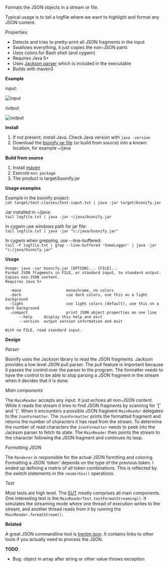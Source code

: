 Formats the JSON objects in a stream or file.

Typical usage is to tail a logfile where we want to highlight and format any JSON content.

Properties:

* Detects and tries to pretty-print all JSON fragments in the input
* Swallows everything, it just copies the non-JSON parts
* Uses colors for Bash shell (and cygwin)
* Requires Java 5+
* Uses [Jackson parser](http://jackson.codehaus.org/) which is included in the executable
* Builds with maven3

**Example**

input:  

![input](https://bitbucket.org/bartswen/bsonify/raw/master/input.png)

output:  

![output](https://bitbucket.org/bartswen/bsonify/raw/master/output.png)

**Install**

1. If not present, install Java. Check Java version with `java -version`
1. Download the [bsonify jar file](https://bitbucket.org/bartswen/bsonify/downloads/bsonify.jar) (or build from source) into a known location, for example ~/java

**Build from source**

1. Install [maven](http://maven.apache.org/)
1. Execute `mvn package`
1. The product is target/bsonify.jar

**Usage examples**

Example in the bsonify project:  
`cat target/test-classes/test-input.txt | java -jar target/bsonify.jar`

Jar installed in ~/java:  
`tail logfile.txt | java -jar ~/java/bsonify.jar`

In cygwin use windows path for jar file:  
`tail logfile.txt | java -jar "c:/java/bsonify.jar"`

In cygwin when grepping, use --line-buffered:  
`tail -F logfile.txt | grep --line-buffered 'SomeLogger' | java -jar "c:/java/bsonify.jar"`

**Usage**

    Usage: java -jar bsonify.jar [OPTION]... [FILE]...
    Format JSON fragments in FILE, or standard input, to standard output. Copies non-JSON content.
    Requires Java 5+

      -mono                    monochrome, no colors
      -dark                    use dark colors, use this on a light background
      -light                   use light colors (default), use this on a dark background
      -compact                 print JSON object properties on one line
          --help     display this help and exit
          --version  output version information and exit

    With no FILE, read standard input.


**Design**

*Parser*

Bsonify uses the Jackson library to read the JSON fragments. Jackson provides a low level JSON pull parser. The pull feature is important because it passes the control over the parser to the program. The formatter needs to have the control to be able to stop parsing a JSON fragment in the stream when it decides that it is done.

*Main components*

The `MainReader` accepts any input. It just echoes all non-JSON content. While it reads the stream it tries to find JSON fragments by scanning for '[' and '{'. When it encounters a possible JSON fragment `MainReader` delegates to the `JsonFormatter`. The `JsonFormatter` prints the formatted fragment and returns the number of characters it has read from the stream. To determine the number of read characters the `JsonFormatter` needs to peek into the Jackson parser to fetch its state. The `MainReader` then points the stream to the character following the JSON fragment and continues its loop.

*Formatting JSON*

The `Renderer` is responsible for the actual JSON formtting and coloring. Formatting a JSON 'token' depends on the type of the previous token. I ended up defining a matrix of all token combinations. This is reflected by the switch statements in the `renderXxx()` operations.

*Test*

Most tests are high level. The [SUT](http://xunitpatterns.com/SUT.html) mostly comprises all main components. One interesting test is the `MainReaderTest.testFormatStreaming()`. It simulates the streaming mode where one thread of execution writes to the stream, and another thread reads from it by running the `MainReader.formatStream()`.

**Related**

A great JSON commandline tool is [trentm json](https://github.com/trentm/json). It contains links to other tools if you actually need to process the JSON.

**TODO**

- Bug: object in array after string or other value throws exception

